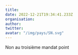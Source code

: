 ```yaml
---
title: 
date: 2022-12-21T19:34:41.233Z
organisation: 
author: 
twitter: 
avatar: "/img/pays/SN.svg"
---
```


Non au troisième mandat point 
